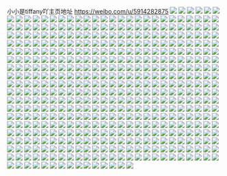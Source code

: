 小小是tiffany吖主页地址 https://weibo.com/u/5914282875 
![](https://wx4.sinaimg.cn/mw2000/006sfJ9hly1h87hr9ogi3j30u01sx42c.jpg) 
![](https://wx4.sinaimg.cn/mw2000/006sfJ9hly1h87hrabox4j31400u0jx0.jpg) 
![](https://wx4.sinaimg.cn/mw2000/006sfJ9hly1h86fy822k7j30u0140q9a.jpg) 
![](https://wx4.sinaimg.cn/mw2000/006sfJ9hly1h86fy7p6zoj30u0140jxg.jpg) 
![](https://wx4.sinaimg.cn/mw2000/006sfJ9hly1h84vaqsg9wj30u01sxjyu.jpg) 
![](https://wx4.sinaimg.cn/mw2000/006sfJ9hly1h84k8h3r7jj30u014e7fc.jpg) 
![](https://wx4.sinaimg.cn/mw2000/006sfJ9hly1h84k8fcclbj30u0140jzb.jpg) 
![](https://wx4.sinaimg.cn/mw2000/006sfJ9hly1h84k8e4mhvj30u014e47d.jpg) 
![](https://wx4.sinaimg.cn/mw2000/006sfJ9hly1h84kkipxp8j30u014edlt.jpg) 
![](https://wx4.sinaimg.cn/mw2000/006sfJ9hly1h84kx1thf4j30u0140k0b.jpg) 
![](https://wx4.sinaimg.cn/mw2000/006sfJ9hly1h84kicclkyj30u014jdnj.jpg) 
![](https://wx4.sinaimg.cn/mw2000/006sfJ9hly1h83jwtk1wsj30u0140ahe.jpg) 
![](https://wx4.sinaimg.cn/mw2000/006sfJ9hly1h81h7vytcxj30u01407d9.jpg) 
![](https://wx4.sinaimg.cn/mw2000/006sfJ9hly1h81h7vjr5nj30u014048o.jpg) 
![](https://wx4.sinaimg.cn/mw2000/006sfJ9hly1h81h7wud69j30u012tn5v.jpg) 
![](https://wx4.sinaimg.cn/mw2000/006sfJ9hly1h81h7wgj0kj30u014etgh.jpg) 
![](https://wx4.sinaimg.cn/mw2000/006sfJ9hly1h81h7yno8cj30u0140aji.jpg) 
![](https://wx4.sinaimg.cn/mw2000/006sfJ9hly1h81h7xomdsj30u014012b.jpg) 
![](https://wx4.sinaimg.cn/mw2000/006sfJ9hly1h7xmpiape1j30u01400z6.jpg) 
![](https://wx4.sinaimg.cn/mw2000/006sfJ9hly1h7xmpit221j30u01407a6.jpg) 
![](https://wx4.sinaimg.cn/mw2000/006sfJ9hly1h7xmpl80loj30u0140grz.jpg) 
![](https://wx4.sinaimg.cn/mw2000/006sfJ9hly1h7tmd60igij30u01nz0v1.jpg) 
![](https://wx4.sinaimg.cn/mw2000/006sfJ9hly1h7tmdbvav0j30u01pw41x.jpg) 
![](https://wx4.sinaimg.cn/mw2000/006sfJ9hly1h7tmdcl80dj30u01oh42n.jpg) 
![](https://wx4.sinaimg.cn/mw2000/006sfJ9hly1h7tmwakm0ej30u01rwq7s.jpg) 
![](https://wx4.sinaimg.cn/mw2000/006sfJ9hly1h7tmqf5eyxj30zo0m4abp.jpg) 
![](https://wx4.sinaimg.cn/mw2000/006sfJ9hly1h7tmqfz005j30zo0t8403.jpg) 
![](https://wx4.sinaimg.cn/mw2000/006sfJ9hly1h7tmqgknl2j30zo0hy3zc.jpg) 
![](https://wx4.sinaimg.cn/mw2000/006sfJ9hly1h7tmqjzyhqj30zo0jm3ze.jpg) 
![](https://wx4.sinaimg.cn/mw2000/006sfJ9hly1h7tmqksi1gj30zo06yaah.jpg) 
![](https://wx4.sinaimg.cn/mw2000/006sfJ9hly1h7tmqdh8nkj30zo0b0aaw.jpg) 
![](https://wx4.sinaimg.cn/mw2000/006sfJ9hly1h7tmqlakgxj30zo0f7jsj.jpg) 
![](https://wx4.sinaimg.cn/mw2000/006sfJ9hly1h7tmqlll5pj30zo09mq3k.jpg) 
![](https://wx4.sinaimg.cn/mw2000/006sfJ9hly1h7ryiaszjqj30u01nf101.jpg) 
![](https://wx4.sinaimg.cn/mw2000/006sfJ9hly1h7swyfcjycj30u0140dl1.jpg) 
![](https://wx4.sinaimg.cn/mw2000/006sfJ9hly1h7rym0eku8j31400u0dlk.jpg) 
![](https://wx4.sinaimg.cn/mw2000/006sfJ9hly1h7ryihh8oqj30u0140192.jpg) 
![](https://wx4.sinaimg.cn/mw2000/006sfJ9hly1h7ryic6s7hj31400u0tfs.jpg) 
![](https://wx4.sinaimg.cn/mw2000/006sfJ9hly1h7ryi9ybwgj30u01407cc.jpg) 
![](https://wx4.sinaimg.cn/mw2000/006sfJ9hly1h7sxcs61u2j30u014agso.jpg) 
![](https://wx4.sinaimg.cn/mw2000/006sfJ9hly1h7swyfuhz3j30u0140tfd.jpg) 
![](https://wx4.sinaimg.cn/mw2000/006sfJ9hly1h7qw8zrzrhj30u01ixgro.jpg) 
![](https://wx4.sinaimg.cn/mw2000/006sfJ9hly1h7qw8z70gkj30u01sxgrg.jpg) 
![](https://wx4.sinaimg.cn/mw2000/006sfJ9hly1h7qwa9rc43j30u01gcwj3.jpg) 
![](https://wx4.sinaimg.cn/mw2000/006sfJ9hly1h7qwjwwo2pj30x60u0771.jpg) 
![](https://wx4.sinaimg.cn/mw2000/006sfJ9hly1h7q5ncsis5j30u0140q97.jpg) 
![](https://wx4.sinaimg.cn/mw2000/006sfJ9hly1h7q5nd8gctj30u01sw7a8.jpg) 
![](https://wx4.sinaimg.cn/mw2000/006sfJ9hly1h7q62cmj08j30tz1f3gpg.jpg) 
![](https://wx4.sinaimg.cn/mw2000/006sfJ9hly1h7q673itf4j30sf0rb0vh.jpg) 
![](https://wx4.sinaimg.cn/mw2000/006sfJ9hly1h7qkeivd03j30u01sw0xy.jpg) 
![](https://wx4.sinaimg.cn/mw2000/006sfJ9hly1h7qkp2hd5yj31400u042n.jpg) 
![](https://wx4.sinaimg.cn/mw2000/006sfJ9hly1h7oug7ui0uj30u012o107.jpg) 
![](https://wx4.sinaimg.cn/mw2000/006sfJ9hly1h7oug5jnqsj30u0140dtw.jpg) 
![](https://wx4.sinaimg.cn/mw2000/006sfJ9hly1h7oug0ikoaj30u0140n7z.jpg) 
![](https://wx4.sinaimg.cn/mw2000/006sfJ9hly1h7oug76twmj30u0140gwq.jpg) 
![](https://wx4.sinaimg.cn/mw2000/006sfJ9hly1h7oug3eou0j30u01hcdux.jpg) 
![](https://wx4.sinaimg.cn/mw2000/006sfJ9hly1h7ouh2iog1j31400u048j.jpg) 
![](https://wx4.sinaimg.cn/mw2000/006sfJ9hly1h7oug1bhrkj30u015rgru.jpg) 
![](https://wx4.sinaimg.cn/mw2000/006sfJ9hly1h7oug8oqanj30u01ejdt1.jpg) 
![](https://wx4.sinaimg.cn/mw2000/006sfJ9hly1h7ouko83b4j30u0140th0.jpg) 
![](https://wx4.sinaimg.cn/mw2000/006sfJ9hly1h7nojso4x9j30u01907cd.jpg) 
![](https://wx4.sinaimg.cn/mw2000/006sfJ9hly1h7o5opfyb7j30u01907bq.jpg) 
![](https://wx4.sinaimg.cn/mw2000/006sfJ9hly1h7nojtm6akj30u0190wm4.jpg) 
![](https://wx4.sinaimg.cn/mw2000/006sfJ9hly1h7mso9v8ewj30u01swgq9.jpg) 
![](https://wx4.sinaimg.cn/mw2000/006sfJ9hly1h7n658t03hj30u0190tei.jpg) 
![](https://wx4.sinaimg.cn/mw2000/006sfJ9hly1h7n65yighkj30u0190gs5.jpg) 
![](https://wx4.sinaimg.cn/mw2000/006sfJ9hly1h7mjys63mxj30u0190dk3.jpg) 
![](https://wx4.sinaimg.cn/mw2000/006sfJ9hly1h7mk9dfmvzj30u0190450.jpg) 
![](https://wx4.sinaimg.cn/mw2000/006sfJ9hly1h7mk9d29nbj30u0190dkn.jpg) 
![](https://wx4.sinaimg.cn/mw2000/006sfJ9hly1h7mjwckvdqj30u0190dnp.jpg) 
![](https://wx4.sinaimg.cn/mw2000/006sfJ9hly1h7k9csemzij30u0190dnp.jpg) 
![](https://wx4.sinaimg.cn/mw2000/006sfJ9hly1h7k6fm2v7bj30px1m70wh.jpg) 
![](https://wx4.sinaimg.cn/mw2000/006sfJ9hly1h7k6gi4ndzj30tu13u125.jpg) 
![](https://wx4.sinaimg.cn/mw2000/006sfJ9hly1h7gxe8tydqj30u014iajl.jpg) 
![](https://wx4.sinaimg.cn/mw2000/006sfJ9hly1h7gxe8m5izj30u011x456.jpg) 
![](https://wx4.sinaimg.cn/mw2000/006sfJ9hly1h7gxe91jxpj31400u0ahe.jpg) 
![](https://wx4.sinaimg.cn/mw2000/006sfJ9hly1h7c6fcotjkj30u014l12l.jpg) 
![](https://wx4.sinaimg.cn/mw2000/006sfJ9hly1h7c6fdj1f2j30u014bagd.jpg) 
![](https://wx4.sinaimg.cn/mw2000/006sfJ9hly1h7c6fc69dhj30u01407gl.jpg) 
![](https://wx4.sinaimg.cn/mw2000/006sfJ9hly1h7c6fbh479j30u013zk5n.jpg) 
![](https://wx4.sinaimg.cn/mw2000/006sfJ9hly1h7c6fdz8gxj30u01symzg.jpg) 
![](https://wx4.sinaimg.cn/mw2000/006sfJ9hly1h7b0zzrjq3j30u01ab46d.jpg) 
![](https://wx4.sinaimg.cn/mw2000/006sfJ9hly1h7b28pgcowj30u0140gr9.jpg) 
![](https://wx4.sinaimg.cn/mw2000/006sfJ9hly1h7b0zzyyobj30u0140gpe.jpg) 
![](https://wx4.sinaimg.cn/mw2000/006sfJ9hly1h7b0zzbfiaj30u014046g.jpg) 
![](https://wx4.sinaimg.cn/mw2000/006sfJ9hly1h7b29iny77j30u0140n41.jpg) 
![](https://wx4.sinaimg.cn/mw2000/006sfJ9hly1h7b2a1ez8jj31hc0u0k1i.jpg) 
![](https://wx4.sinaimg.cn/mw2000/006sfJ9hly1h779moilfhj30u0140gos.jpg) 
![](https://wx4.sinaimg.cn/mw2000/006sfJ9hly1h779n60573j30u010ltbs.jpg) 
![](https://wx4.sinaimg.cn/mw2000/006sfJ9hly1h779q94b8oj30u00u0wk0.jpg) 
![](https://wx4.sinaimg.cn/mw2000/006sfJ9hly1h7648prshjj30u0140q92.jpg) 
![](https://wx4.sinaimg.cn/mw2000/006sfJ9hly1h763uz15qvj30u0140tcr.jpg) 
![](https://wx4.sinaimg.cn/mw2000/006sfJ9hly1h763uyq629j30u0140ju9.jpg) 
![](https://wx4.sinaimg.cn/mw2000/006sfJ9hly1h72n81ooutj30u01sx0yq.jpg) 
![](https://wx4.sinaimg.cn/mw2000/006sfJ9hly1h72n7zmi3rj30u01syafg.jpg) 
![](https://wx4.sinaimg.cn/mw2000/006sfJ9hly1h72n7zyuvoj30u01hcgux.jpg) 
![](https://wx4.sinaimg.cn/mw2000/006sfJ9hly1h6vpcgrmj0j30u0140diu.jpg) 
![](https://wx4.sinaimg.cn/mw2000/006sfJ9hly1h6se18kpr0j30u00u0q74.jpg) 
![](https://wx4.sinaimg.cn/mw2000/006sfJ9hly1h6se4jsqibj30u0140ajj.jpg) 
![](https://wx4.sinaimg.cn/mw2000/006sfJ9hly1h6se7zgo6bj30u0140akt.jpg) 
![](https://wx4.sinaimg.cn/mw2000/006sfJ9hly1h6p0cn8vg4j30u01400zw.jpg) 
![](https://wx4.sinaimg.cn/mw2000/006sfJ9hly1h6p0cmltblj30u0140jzu.jpg) 
![](https://wx4.sinaimg.cn/mw2000/006sfJ9hly1h6oved4spfj31400u00z8.jpg) 
![](https://wx4.sinaimg.cn/mw2000/006sfJ9hly1h6ovecoaatj30u01d5n24.jpg) 
![](https://wx4.sinaimg.cn/mw2000/006sfJ9hly1h6ovf4c5lwj30u01swwhf.jpg) 
![](https://wx4.sinaimg.cn/mw2000/006sfJ9hly1h6nrluxtp8j30u0130439.jpg) 
![](https://wx4.sinaimg.cn/mw2000/006sfJ9hly1h6nrltyvcmj30u014044n.jpg) 
![](https://wx4.sinaimg.cn/mw2000/006sfJ9hly1h6nrmp6tb7j30u0140zm9.jpg) 
![](https://wx4.sinaimg.cn/mw2000/006sfJ9hly1h6nrlupac5j30u015rq85.jpg) 
![](https://wx4.sinaimg.cn/mw2000/006sfJ9hly1h6nrlugy52j30u0140tej.jpg) 
![](https://wx4.sinaimg.cn/mw2000/006sfJ9hly1h6mlqvl6qij30u01hcjud.jpg) 
![](https://wx4.sinaimg.cn/mw2000/006sfJ9hly1h6mlqw1khsj30u01swdhl.jpg) 
![](https://wx4.sinaimg.cn/mw2000/006sfJ9hly1h6mlqvv3u2j30u01swwgv.jpg) 
![](https://wx4.sinaimg.cn/mw2000/006sfJ9hly1h6mlqwbmx0j30u01p4dhl.jpg) 
![](https://wx4.sinaimg.cn/mw2000/006sfJ9hly1h6lhz4sg3gj30u01swgpi.jpg) 
![](https://wx4.sinaimg.cn/mw2000/006sfJ9hly1h6li0ax3g0j30u01swtdj.jpg) 
![](https://wx4.sinaimg.cn/mw2000/006sfJ9hly1h6i2hmkuxpj30u0140777.jpg) 
![](https://wx4.sinaimg.cn/mw2000/006sfJ9hly1h6i2hnjm31j30u00u00vc.jpg) 
![](https://wx4.sinaimg.cn/mw2000/006sfJ9hly1h6i2hlrml1j30u014012i.jpg) 
![](https://wx4.sinaimg.cn/mw2000/006sfJ9hgy1h6gmda6ospj30u013m42q.jpg) 
![](https://wx4.sinaimg.cn/mw2000/006sfJ9hgy1h6gmd99pymj30u01400ya.jpg) 
![](https://wx4.sinaimg.cn/mw2000/006sfJ9hgy1h6gmdb5m18j30u0140dmj.jpg) 
![](https://wx4.sinaimg.cn/mw2000/006sfJ9hgy1h6gmdc3hllj30u0140afp.jpg) 
![](https://wx4.sinaimg.cn/mw2000/006sfJ9hgy1h6gmdd1ttzj30u0140ten.jpg) 
![](https://wx4.sinaimg.cn/mw2000/006sfJ9hgy1h6gmddv2hjj30u0140dlj.jpg) 
![](https://wx4.sinaimg.cn/mw2000/006sfJ9hly1h6ewas0lhij30u013bq5y.jpg) 
![](https://wx4.sinaimg.cn/mw2000/006sfJ9hly1h6dnnyp2inj30u01swgt0.jpg) 
![](https://wx4.sinaimg.cn/mw2000/006sfJ9hly1h66n5zwleuj30u01swafu.jpg) 
![](https://wx4.sinaimg.cn/mw2000/006sfJ9hly1h64i1itdc9j30u0140q6h.jpg) 
![](https://wx4.sinaimg.cn/mw2000/006sfJ9hly1h64i1j3fcwj30u0140wku.jpg) 
![](https://wx4.sinaimg.cn/mw2000/006sfJ9hly1h64i6hckp2j30pq0q9t9o.jpg) 
![](https://wx4.sinaimg.cn/mw2000/006sfJ9hly1h5zvbcffpvj30u0140jvm.jpg) 
![](https://wx4.sinaimg.cn/mw2000/006sfJ9hly1h5zvbcn9edj30u00vw79z.jpg) 
![](https://wx4.sinaimg.cn/mw2000/006sfJ9hly1h5zvbcwqn5j30uk0u0gvc.jpg) 
![](https://wx4.sinaimg.cn/mw2000/006sfJ9hly1h5zvbd8r4zj30u00u0n39.jpg) 
![](https://wx4.sinaimg.cn/mw2000/006sfJ9hly1h5zvbc5ykpj30u00vrgpm.jpg) 
![](https://wx4.sinaimg.cn/mw2000/006sfJ9hly1h5zvkke8d0j30u00u0aki.jpg) 
![](https://wx4.sinaimg.cn/mw2000/006sfJ9hly1h5zvklc3l1j30u0140k2x.jpg) 
![](https://wx4.sinaimg.cn/mw2000/006sfJ9hly1h5zvkllud8j30u00u0jz2.jpg) 
![](https://wx4.sinaimg.cn/mw2000/006sfJ9hly1h5zvklwidcj30rs50dwms.jpg) 
![](https://wx4.sinaimg.cn/mw2000/006sfJ9hly1h5z9m8rs21j30u0140myq.jpg) 
![](https://wx4.sinaimg.cn/mw2000/006sfJ9hly1h5z9m7whloj30u0140n4e.jpg) 
![](https://wx4.sinaimg.cn/mw2000/006sfJ9hly1h5z9m8kwfrj30u014cjxd.jpg) 
![](https://wx4.sinaimg.cn/mw2000/006sfJ9hly1h5z9m86ax3j30u01r5nfd.jpg) 
![](https://wx4.sinaimg.cn/mw2000/006sfJ9hly1h5z9m9apc0j30u0140myq.jpg) 
![](https://wx4.sinaimg.cn/mw2000/006sfJ9hly1h5z9m91z0dj30u0140agq.jpg) 
![](https://wx4.sinaimg.cn/mw2000/006sfJ9hly1h5z9m9s82gj31400u07e0.jpg) 
![](https://wx4.sinaimg.cn/mw2000/006sfJ9hly1h5z9m7mhaqj30u00zbqdv.jpg) 
![](https://wx4.sinaimg.cn/mw2000/006sfJ9hly1h5z9z2gqk0j30u01sxk1p.jpg) 
![](https://wx4.sinaimg.cn/mw2000/006sfJ9hly1h5wyjnhxhsj30u00u00vq.jpg) 
![](https://wx4.sinaimg.cn/mw2000/006sfJ9hly1h5wyjmuutpj30u01sygqh.jpg) 
![](https://wx4.sinaimg.cn/mw2000/006sfJ9hly1h5wyk45d9mj30u00x70vo.jpg) 
![](https://wx4.sinaimg.cn/mw2000/006sfJ9hly1h5uzq4u9gmj30u0140793.jpg) 
![](https://wx4.sinaimg.cn/mw2000/006sfJ9hly1h5ze00fruej30u0144goo.jpg) 
![](https://wx4.sinaimg.cn/mw2000/006sfJ9hly1h5uzq52gwvj30u0140n22.jpg) 
![](https://wx4.sinaimg.cn/mw2000/006sfJ9hly1h5uzq4apuwj30u010qwip.jpg) 
![](https://wx4.sinaimg.cn/mw2000/006sfJ9hly1h5uzr3oymlj30u00u2dki.jpg) 
![](https://wx4.sinaimg.cn/mw2000/006sfJ9hly1h5uzqi878rj30u0140gvn.jpg) 
![](https://wx4.sinaimg.cn/mw2000/006sfJ9hly1h5uzuvxz6pj30u01sxdkf.jpg) 
![](https://wx4.sinaimg.cn/mw2000/006sfJ9hly1h5ugps4ff5j30uq0tzwgt.jpg) 
![](https://wx4.sinaimg.cn/mw2000/006sfJ9hly1h5ugprw7qzj30t61r343m.jpg) 
![](https://wx4.sinaimg.cn/mw2000/006sfJ9hly1h5ugpsb4isj30tz1sx43a.jpg) 
![](https://wx4.sinaimg.cn/mw2000/006sfJ9hly1h5qaisu5amj30u01400xx.jpg) 
![](https://wx4.sinaimg.cn/mw2000/006sfJ9hly1h5qaiutupuj30u012bmz5.jpg) 
![](https://wx4.sinaimg.cn/mw2000/006sfJ9hly1h5qaiukmo9j30u014ddji.jpg) 
![](https://wx4.sinaimg.cn/mw2000/006sfJ9hly1h5qait51gqj30u0140q76.jpg) 
![](https://wx4.sinaimg.cn/mw2000/006sfJ9hly1h5qaiv23byj30u013oafy.jpg) 
![](https://wx4.sinaimg.cn/mw2000/006sfJ9hly1h5qg1ggbsuj30u0140agv.jpg) 
![](https://wx4.sinaimg.cn/mw2000/006sfJ9hly1h5km9y0r9fj30qm1midjg.jpg) 
![](https://wx4.sinaimg.cn/mw2000/006sfJ9hly1h5kkma3nb6j30u0140wmq.jpg) 
![](https://wx4.sinaimg.cn/mw2000/006sfJ9hly1h5kkmarhz2j30u0140100.jpg) 
![](https://wx4.sinaimg.cn/mw2000/006sfJ9hly1h5kkmbg657j30u0140wkk.jpg) 
![](https://wx4.sinaimg.cn/mw2000/006sfJ9hly1h5iqq5r1j6j30u01pyn1y.jpg) 
![](https://wx4.sinaimg.cn/mw2000/006sfJ9hly1h5iqq6kf4ij30q21lg780.jpg) 
![](https://wx4.sinaimg.cn/mw2000/006sfJ9hly1h5iqr5s6vej30u01r7ahm.jpg) 
![](https://wx4.sinaimg.cn/mw2000/006sfJ9hly1h5h0qvwjq1j30u0140adj.jpg) 
![](https://wx4.sinaimg.cn/mw2000/006sfJ9hly1h5h0qvnne4j30u0140n0r.jpg) 
![](https://wx4.sinaimg.cn/mw2000/006sfJ9hly1h5fpils1yhj30u01400zb.jpg) 
![](https://wx4.sinaimg.cn/mw2000/006sfJ9hly1h5fpin40a2j30u00u0dl2.jpg) 
![](https://wx4.sinaimg.cn/mw2000/006sfJ9hly1h5fpima1raj30u0140qc3.jpg) 
![](https://wx4.sinaimg.cn/mw2000/006sfJ9hly1h5fpimqalgj30u0140wng.jpg) 
![](https://wx4.sinaimg.cn/mw2000/006sfJ9hly1h5fpinicvbj30u0140104.jpg) 
![](https://wx4.sinaimg.cn/mw2000/006sfJ9hly1h5fpintirpj30u0140teg.jpg) 
![](https://wx4.sinaimg.cn/mw2000/006sfJ9hly1h5dkn0ydtnj31bk0zoh1s.jpg) 
![](https://wx4.sinaimg.cn/mw2000/006sfJ9hly1h5a1hggsmbj30u015kwmi.jpg) 
![](https://wx4.sinaimg.cn/mw2000/006sfJ9hly1h59k8gy1ojj30u01sxgw2.jpg) 
![](https://wx4.sinaimg.cn/mw2000/006sfJ9hly1h59k96b6pnj30u01sxn7j.jpg) 
![](https://wx4.sinaimg.cn/mw2000/006sfJ9hly1h59k979yfwj30xi0u0tf9.jpg) 
![](https://wx4.sinaimg.cn/mw2000/006sfJ9hly1h59kamy2a8j30u0153jwr.jpg) 
![](https://wx4.sinaimg.cn/mw2000/006sfJ9hly1h59k97muo3j30u0140n2y.jpg) 
![](https://wx4.sinaimg.cn/mw2000/006sfJ9hly1h57wgsx8m2j30pz1p3jv6.jpg) 
![](https://wx4.sinaimg.cn/mw2000/006sfJ9hly1h57wgsnj77j30to0e7wgh.jpg) 
![](https://wx4.sinaimg.cn/mw2000/006sfJ9hly1h577nltmijj30u012otfc.jpg) 
![](https://wx4.sinaimg.cn/mw2000/006sfJ9hly1h577nqmkfzj30u014eq7a.jpg) 
![](https://wx4.sinaimg.cn/mw2000/006sfJ9hly1h577nnn4izj30u0140jx4.jpg) 
![](https://wx4.sinaimg.cn/mw2000/006sfJ9hly1h577nmg3ucj30u0140wju.jpg) 
![](https://wx4.sinaimg.cn/mw2000/006sfJ9hly1h577np1linj30u0140grn.jpg) 
![](https://wx4.sinaimg.cn/mw2000/006sfJ9hly1h577npxecxj30u0140jws.jpg) 
![](https://wx4.sinaimg.cn/mw2000/006sfJ9hly1h532p22e6cj30u014p48n.jpg) 
![](https://wx4.sinaimg.cn/mw2000/006sfJ9hly1h532p2r63cj30u014k43l.jpg) 
![](https://wx4.sinaimg.cn/mw2000/006sfJ9hly1h532p2asdcj30u0140ten.jpg) 
![](https://wx4.sinaimg.cn/mw2000/006sfJ9hly1h532p3dxfcj30u0149gs3.jpg) 
![](https://wx4.sinaimg.cn/mw2000/006sfJ9hly1h532p2h5atj30u014ojwd.jpg) 
![](https://wx4.sinaimg.cn/mw2000/006sfJ9hly1h532p2zjccj30u014k7ah.jpg) 
![](https://wx4.sinaimg.cn/mw2000/006sfJ9hly1h51dk6bjj5j30u01407cv.jpg) 
![](https://wx4.sinaimg.cn/mw2000/006sfJ9hly1h51dk7ewk1j30u0140wky.jpg) 
![](https://wx4.sinaimg.cn/mw2000/006sfJ9hly1h51dk4kx9aj30u014011k.jpg) 
![](https://wx4.sinaimg.cn/mw2000/006sfJ9hly1h51dk2mpfsj30u014011a.jpg) 
![](https://wx4.sinaimg.cn/mw2000/006sfJ9hly1h51dk9lfdrj30u0140qbi.jpg) 
![](https://wx4.sinaimg.cn/mw2000/006sfJ9hgy1h4zk0lbcprj30u0140aga.jpg) 
![](https://wx4.sinaimg.cn/mw2000/006sfJ9hgy1h4zk0k3wrdj30u01467aa.jpg) 
![](https://wx4.sinaimg.cn/mw2000/006sfJ9hgy1h4zk0j901bj30u014079k.jpg) 
![](https://wx4.sinaimg.cn/mw2000/006sfJ9hgy1h4zk0kq9lwj30u014iafv.jpg) 
![](https://wx4.sinaimg.cn/mw2000/006sfJ9hgy1h4xbfxxbqvj30u01407gt.jpg) 
![](https://wx4.sinaimg.cn/mw2000/006sfJ9hgy1h4xbg30l0tj30u0140qb2.jpg) 
![](https://wx4.sinaimg.cn/mw2000/006sfJ9hgy1h4xbfzlaq2j30u0140duj.jpg) 
![](https://wx4.sinaimg.cn/mw2000/006sfJ9hgy1h4xbg1pl09j30u0140wqv.jpg) 
![](https://wx4.sinaimg.cn/mw2000/006sfJ9hgy1h4xbg42912j30u0140n2o.jpg) 
![](https://wx4.sinaimg.cn/mw2000/006sfJ9hgy1h4xbfw3h2dj30u0140n91.jpg) 
![](https://wx4.sinaimg.cn/mw2000/006sfJ9hgy1h4v5d63d5uj30u0140tic.jpg) 
![](https://wx4.sinaimg.cn/mw2000/006sfJ9hgy1h4v5d52o1rj30u01407cl.jpg) 
![](https://wx4.sinaimg.cn/mw2000/006sfJ9hgy1h4v5d0tdg9j30u0140n4i.jpg) 
![](https://wx4.sinaimg.cn/mw2000/006sfJ9hgy1h4v5d3999nj30u01400y4.jpg) 
![](https://wx4.sinaimg.cn/mw2000/006sfJ9hgy1h4v5d46gfhj30u0140dkk.jpg) 
![](https://wx4.sinaimg.cn/mw2000/006sfJ9hly1h4trjibuqnj30u0140112.jpg) 
![](https://wx4.sinaimg.cn/mw2000/006sfJ9hly1h4tri3ryr3j30u014aq9x.jpg) 
![](https://wx4.sinaimg.cn/mw2000/006sfJ9hly1h4trqi5iocj30u0140gt2.jpg) 
![](https://wx4.sinaimg.cn/mw2000/006sfJ9hly1h4s4g0exfhj30u014044k.jpg) 
![](https://wx4.sinaimg.cn/mw2000/006sfJ9hly1h4s4fw7vl6j30u014itg1.jpg) 
![](https://wx4.sinaimg.cn/mw2000/006sfJ9hly1h4s4fy8g8kj30u0140ahf.jpg) 
![](https://wx4.sinaimg.cn/mw2000/006sfJ9hly1h4s4fst6qgj30u014an4l.jpg) 
![](https://wx4.sinaimg.cn/mw2000/006sfJ9hly1h4s4g1ecl4j30u00u0gtb.jpg) 
![](https://wx4.sinaimg.cn/mw2000/006sfJ9hly1h4s4fzq51lj30u014edqp.jpg) 
![](https://wx4.sinaimg.cn/mw2000/006sfJ9hly1h4pkuj6f7xj30u0140jxt.jpg) 
![](https://wx4.sinaimg.cn/mw2000/006sfJ9hly1h4pkujj02oj30u00u0n49.jpg) 
![](https://wx4.sinaimg.cn/mw2000/006sfJ9hly1h4nimmxqmrj30u0140tez.jpg) 
![](https://wx4.sinaimg.cn/mw2000/006sfJ9hly1h4nimmb17aj30u0140qac.jpg) 
![](https://wx4.sinaimg.cn/mw2000/006sfJ9hly1h4nimnjeiaj30u0140tdz.jpg) 
![](https://wx4.sinaimg.cn/mw2000/006sfJ9hly1h4nimob4kpj30u014btgz.jpg) 
![](https://wx4.sinaimg.cn/mw2000/006sfJ9hly1h4nimpxxjfj30u00u0wm5.jpg) 
![](https://wx4.sinaimg.cn/mw2000/006sfJ9hly1h4nimpdw8oj30u0140qc5.jpg) 
![](https://wx4.sinaimg.cn/mw2000/006sfJ9hly1h4jhih0ubwj30u014jdo9.jpg) 
![](https://wx4.sinaimg.cn/mw2000/006sfJ9hly1h4jhilosvxj30u0140qaz.jpg) 
![](https://wx4.sinaimg.cn/mw2000/006sfJ9hly1h4jhihfxhvj30u014hn58.jpg) 
![](https://wx4.sinaimg.cn/mw2000/006sfJ9hly1h4jhikhrjaj30u013pgvb.jpg) 
![](https://wx4.sinaimg.cn/mw2000/006sfJ9hly1h4jhil3bvtj30u014btgz.jpg) 
![](https://wx4.sinaimg.cn/mw2000/006sfJ9hly1h4jhiicah0j30u013lqdk.jpg) 
![](https://wx4.sinaimg.cn/mw2000/006sfJ9hly1h4jhiggwc7j30u0140q7w.jpg) 
![](https://wx4.sinaimg.cn/mw2000/006sfJ9hly1h4jhk5xw04j30u0140jyx.jpg) 
![](https://wx4.sinaimg.cn/mw2000/006sfJ9hly1h4hgrfarlmj30u01400zh.jpg) 
![](https://wx4.sinaimg.cn/mw2000/006sfJ9hly1h4hgrfpm6kj30u0140wkd.jpg) 
![](https://wx4.sinaimg.cn/mw2000/006sfJ9hly1h4hgrgd2zxj30u015m7d3.jpg) 
![](https://wx4.sinaimg.cn/mw2000/006sfJ9hly1h4hgrg0bfqj30u0140dl3.jpg) 
![](https://wx4.sinaimg.cn/mw2000/006sfJ9hly1h4hguxsd89j30u0140q88.jpg) 
![](https://wx4.sinaimg.cn/mw2000/006sfJ9hly1h4hgrhfqkbj30u014ktgs.jpg) 
![](https://wx4.sinaimg.cn/mw2000/006sfJ9hly1h4hgrhs7wxj30u014utfd.jpg) 
![](https://wx4.sinaimg.cn/mw2000/006sfJ9hly1h4etefvnuhj30u0140wiy.jpg) 
![](https://wx4.sinaimg.cn/mw2000/006sfJ9hly1h4etegjfb7j30u0140dkz.jpg) 
![](https://wx4.sinaimg.cn/mw2000/006sfJ9hly1h4eteg766tj30u0140n1t.jpg) 
![](https://wx4.sinaimg.cn/mw2000/006sfJ9hly1h4eteer95nj30u30u0jut.jpg) 
![](https://wx4.sinaimg.cn/mw2000/006sfJ9hly1h4etef0qwoj30u013p799.jpg) 
![](https://wx4.sinaimg.cn/mw2000/006sfJ9hly1h4etef9qh3j30u01000wb.jpg) 
![](https://wx4.sinaimg.cn/mw2000/006sfJ9hly1h4drtn42t5j30u0140gus.jpg) 
![](https://wx4.sinaimg.cn/mw2000/006sfJ9hly1h4drtm9i2rj30u60u0jvv.jpg) 
![](https://wx4.sinaimg.cn/mw2000/006sfJ9hly1h4drtnhzsgj30u0140guh.jpg) 
![](https://wx4.sinaimg.cn/mw2000/006sfJ9hly1h4drtmtri4j30u0140thz.jpg) 
![](https://wx4.sinaimg.cn/mw2000/006sfJ9hly1h4drtmic4pj30u011kte8.jpg) 
![](https://wx4.sinaimg.cn/mw2000/006sfJ9hly1h4drtlww36j30u0140gtj.jpg) 
![](https://wx4.sinaimg.cn/mw2000/006sfJ9hly1h4bdsyf9ctj30u0140gub.jpg) 
![](https://wx4.sinaimg.cn/mw2000/006sfJ9hly1h4bdsyxpi6j30u0140n7n.jpg) 
![](https://wx4.sinaimg.cn/mw2000/006sfJ9hly1h4bdsx3dxhj30u0140k1v.jpg) 
![](https://wx4.sinaimg.cn/mw2000/006sfJ9hly1h48xcdqv87j30u0140q8w.jpg) 
![](https://wx4.sinaimg.cn/mw2000/006sfJ9hly1h48xcfo1lsj30u013n41r.jpg) 
![](https://wx4.sinaimg.cn/mw2000/006sfJ9hly1h48xcgd55lj30u00zg44b.jpg) 
![](https://wx4.sinaimg.cn/mw2000/006sfJ9hly1h48xce82ouj30u0140dn8.jpg) 
![](https://wx4.sinaimg.cn/mw2000/006sfJ9hly1h48xchdn88j30u013r435.jpg) 
![](https://wx4.sinaimg.cn/mw2000/006sfJ9hly1h48xcgx3irj30u01407an.jpg) 
![](https://wx4.sinaimg.cn/mw2000/006sfJ9hly1h48r4ug9k9j30zo0l4n2i.jpg) 
![](https://wx4.sinaimg.cn/mw2000/006sfJ9hly1h46qww73eqj30u01sxdki.jpg) 
![](https://wx4.sinaimg.cn/mw2000/006sfJ9hly1h46qt5lsivj30mi0u0n1g.jpg) 
![](https://wx4.sinaimg.cn/mw2000/006sfJ9hly1h46qt60fffj30u0140afx.jpg) 
![](https://wx4.sinaimg.cn/mw2000/006sfJ9hly1h46quxz9u1j30u01sx790.jpg) 
![](https://wx4.sinaimg.cn/mw2000/006sfJ9hly1h46quz7so7j30u01sxdks.jpg) 
![](https://wx4.sinaimg.cn/mw2000/006sfJ9hly1h46al38b3vj31400u00zp.jpg) 
![](https://wx4.sinaimg.cn/mw2000/006sfJ9hly1h46al3pijdj30u0141jz5.jpg) 
![](https://wx4.sinaimg.cn/mw2000/006sfJ9hly1h440oh739uj30u0140aff.jpg) 
![](https://wx4.sinaimg.cn/mw2000/006sfJ9hly1h42w5kyappj30u01sx4a6.jpg) 
![](https://wx4.sinaimg.cn/mw2000/006sfJ9hly1h42w7j2kgpj30zo0hqq7g.jpg) 
![](https://wx4.sinaimg.cn/mw2000/006sfJ9hly1h41s3dfcjuj30u0140gr3.jpg) 
![](https://wx4.sinaimg.cn/mw2000/006sfJ9hly1h41s3dqhaaj30u0140tdy.jpg) 
![](https://wx4.sinaimg.cn/mw2000/006sfJ9hly1h41s3e0ki0j30u0140doh.jpg) 
![](https://wx4.sinaimg.cn/mw2000/006sfJ9hly1h41s3e8ah0j314e0u0qa4.jpg) 
![](https://wx4.sinaimg.cn/mw2000/006sfJ9hly1h41s3enwk3j30u014i7da.jpg) 
![](https://wx4.sinaimg.cn/mw2000/006sfJ9hly1h3zv30nz6ij31400u0doj.jpg) 
![](https://wx4.sinaimg.cn/mw2000/006sfJ9hly1h3ylp674nmj30u01sxdtj.jpg) 
![](https://wx4.sinaimg.cn/mw2000/006sfJ9hly1h3ylpajro3j30u01sxdq6.jpg) 
![](https://wx4.sinaimg.cn/mw2000/006sfJ9hly1h3ylpcqu3bj30u01sx45e.jpg) 
![](https://wx4.sinaimg.cn/mw2000/006sfJ9hly1h3ylpg4a4mj30u01sxapb.jpg) 
![](https://wx4.sinaimg.cn/mw2000/006sfJ9hly1h3ylqmrw85j30u01sxqck.jpg) 
![](https://wx4.sinaimg.cn/mw2000/006sfJ9hly1h3ylr7ekiuj30u01sxapu.jpg) 
![](https://wx4.sinaimg.cn/mw2000/006sfJ9hly1h3ylub0okrj30u0140grk.jpg) 
![](https://wx4.sinaimg.cn/mw2000/006sfJ9hly1h3yluaopicj30u014cgxh.jpg) 
![](https://wx4.sinaimg.cn/mw2000/006sfJ9hly1h3ylubt61tj30uk0u0gvc.jpg) 
![](https://wx4.sinaimg.cn/mw2000/006sfJ9hly1h3w9l4o2u1j30u01sx7am.jpg) 
![](https://wx4.sinaimg.cn/mw2000/006sfJ9hly1h3vacg6rapj30u0148jzu.jpg) 
![](https://wx4.sinaimg.cn/mw2000/006sfJ9hly1h50zcuyv5gj30u014bgx1.jpg) 
![](https://wx4.sinaimg.cn/mw2000/006sfJ9hly1h3unjyl9odj30u01fojvj.jpg) 
![](https://wx4.sinaimg.cn/mw2000/006sfJ9hly1h3u5hjprawj30u014cwk5.jpg) 
![](https://wx4.sinaimg.cn/mw2000/006sfJ9hly1h3u5hk1kc7j30u014w0z3.jpg) 
![](https://wx4.sinaimg.cn/mw2000/006sfJ9hly1h3sjzppe4hj31hc0u0169.jpg) 
![](https://wx4.sinaimg.cn/mw2000/006sfJ9hly1h3q4fkfyinj30u00lyjtl.jpg) 
![](https://wx4.sinaimg.cn/mw2000/006sfJ9hly1h3pish975yj30u01400zj.jpg) 
![](https://wx4.sinaimg.cn/mw2000/006sfJ9hly1h3pishk6y1j31400u07ci.jpg) 
![](https://wx4.sinaimg.cn/mw2000/006sfJ9hly1h3pisiyl5gj30u01907e8.jpg) 
![](https://wx4.sinaimg.cn/mw2000/006sfJ9hly1h3pisr7enyj30u014079y.jpg) 
![](https://wx4.sinaimg.cn/mw2000/006sfJ9hly1h50ze4cp28j30u01400zr.jpg) 
![](https://wx4.sinaimg.cn/mw2000/006sfJ9hly1h50zdm099xj30u0140aiw.jpg) 
![](https://wx4.sinaimg.cn/mw2000/006sfJ9hly1h50zdlpg8cj30u0140n5z.jpg) 
![](https://wx4.sinaimg.cn/mw2000/006sfJ9hly1h3ldplc2naj31400u0dqd.jpg) 
![](https://wx4.sinaimg.cn/mw2000/006sfJ9hly1h3ldpm1wd2j30u0140tgp.jpg) 
![](https://wx4.sinaimg.cn/mw2000/006sfJ9hly1h3ldpl1kmqj31400u0aeu.jpg) 
![](https://wx4.sinaimg.cn/mw2000/006sfJ9hly1h58zy6zzr2j30u0140104.jpg) 
![](https://wx4.sinaimg.cn/mw2000/006sfJ9hly1h3klwzycv1j30u0140tlx.jpg) 
![](https://wx4.sinaimg.cn/mw2000/006sfJ9hly1h58zy6qr1nj30u0140126.jpg) 
![](https://wx4.sinaimg.cn/mw2000/006sfJ9hly1h3kjxvcde2j30u01sx0x6.jpg) 
![](https://wx4.sinaimg.cn/mw2000/006sfJ9hly1h3jacwvm5nj30u01sxdjt.jpg) 
![](https://wx4.sinaimg.cn/mw2000/006sfJ9hly1h3jacx3whkj30u01sxafk.jpg) 
![](https://wx4.sinaimg.cn/mw2000/006sfJ9hly1h3jacxdf7qj30u01sx46p.jpg) 
![](https://wx4.sinaimg.cn/mw2000/006sfJ9hly1h3jacwjifej30u0140wig.jpg) 
![](https://wx4.sinaimg.cn/mw2000/006sfJ9hly1h3jacxnxczj30u0140795.jpg) 
![](https://wx4.sinaimg.cn/mw2000/006sfJ9hly1h3jad1spagj30u01sx783.jpg) 
![](https://wx4.sinaimg.cn/mw2000/006sfJ9hly1h3ii8obn1fj30zo0qgdh8.jpg) 
![](https://wx4.sinaimg.cn/mw2000/006sfJ9hly1h3ii8ponfej30u01sxn2c.jpg) 
![](https://wx4.sinaimg.cn/mw2000/006sfJ9hly1h3ii8qugz7j30u01sx43v.jpg) 
![](https://wx4.sinaimg.cn/mw2000/006sfJ9hly1h3iiiqaomcj30u01sxn2b.jpg) 
![](https://wx4.sinaimg.cn/mw2000/006sfJ9hly1h3ii8rwmhij30u01sxae0.jpg) 
![](https://wx4.sinaimg.cn/mw2000/006sfJ9hly1h3iiiu0ea1j30u01sxk17.jpg) 
![](https://wx4.sinaimg.cn/mw2000/006sfJ9hly1h3ia2knmgbj30u012ctee.jpg) 
![](https://wx4.sinaimg.cn/mw2000/006sfJ9hly1h3ia2w70plj30u0140gtb.jpg) 
![](https://wx4.sinaimg.cn/mw2000/006sfJ9hly1h3ia2k5i1tj30u01400zi.jpg) 
![](https://wx4.sinaimg.cn/mw2000/006sfJ9hly1h3ia2je41aj31400u044i.jpg) 
![](https://wx4.sinaimg.cn/mw2000/006sfJ9hly1h3ia2jwfouj31hd0u00xr.jpg) 
![](https://wx4.sinaimg.cn/mw2000/006sfJ9hly1h3ia2j3e2uj31400u0qax.jpg) 
![](https://wx4.sinaimg.cn/mw2000/006sfJ9hly1h3ia2ke9eoj30u0140ahg.jpg) 
![](https://wx4.sinaimg.cn/mw2000/006sfJ9hly1h3ia3qrtvoj30ndcn44qq.jpg) 
![](https://wx4.sinaimg.cn/mw2000/006sfJ9hly1h3ia5n41w6j30mi0u0788.jpg) 
![](https://wx4.sinaimg.cn/mw2000/006sfJ9hly1h3iac8q9b5j30g30gxmxz.jpg) 
![](https://wx4.sinaimg.cn/mw2000/006sfJ9hly1h3i437jtktj30zo0cp3zc.jpg) 
![](https://wx4.sinaimg.cn/mw2000/006sfJ9hly1h3gu00g83xj30zo0tzq9e.jpg) 
![](https://wx4.sinaimg.cn/mw2000/006sfJ9hly1h3gu00txfzj30u0140jy6.jpg) 
![](https://wx4.sinaimg.cn/mw2000/006sfJ9hly1h3gu01vsjbj31sx0u0tfv.jpg) 
![](https://wx4.sinaimg.cn/mw2000/006sfJ9hly1h3dysreru9j30u01swtet.jpg) 
![](https://wx4.sinaimg.cn/mw2000/006sfJ9hly1h3dysrmi03j30u01swwk6.jpg) 
![](https://wx4.sinaimg.cn/mw2000/006sfJ9hly1h3cnjwmnkwj31400u07dz.jpg) 
![](https://wx4.sinaimg.cn/mw2000/006sfJ9hly1h3cbskc3ahj30u01sw42x.jpg) 
![](https://wx4.sinaimg.cn/mw2000/006sfJ9hly1h3cbsjvla4j30u01swgq9.jpg) 
![](https://wx4.sinaimg.cn/mw2000/006sfJ9hly1h3cbskmlo9j30u01swn2r.jpg) 
![](https://wx4.sinaimg.cn/mw2000/006sfJ9hly1h3cbsktqu3j30u01swgqo.jpg) 
![](https://wx4.sinaimg.cn/mw2000/006sfJ9hly1h3cbsl2wfkj30u01swn2m.jpg) 
![](https://wx4.sinaimg.cn/mw2000/006sfJ9hly1h3cbslcapjj30u01sw78g.jpg) 
![](https://wx4.sinaimg.cn/mw2000/006sfJ9hly1h3cbslkyb6j30u01sw43s.jpg) 
![](https://wx4.sinaimg.cn/mw2000/006sfJ9hly1h3cbslupxzj30u01swtdr.jpg) 
![](https://wx4.sinaimg.cn/mw2000/006sfJ9hly1h3cbsmny8yj30u01sxn2l.jpg) 
![](https://wx4.sinaimg.cn/mw2000/006sfJ9hly1h3cbsn5uj7j30u01swgr7.jpg) 
![](https://wx4.sinaimg.cn/mw2000/006sfJ9hly1h3bm28lm9rj30u0140790.jpg) 
![](https://wx4.sinaimg.cn/mw2000/006sfJ9hly1h3bm25k6ogj30u011i45d.jpg) 
![](https://wx4.sinaimg.cn/mw2000/006sfJ9hly1h3bm2614mhj30u014gdma.jpg) 
![](https://wx4.sinaimg.cn/mw2000/006sfJ9hly1h3bm24pbxqj31400u0jvk.jpg) 
![](https://wx4.sinaimg.cn/mw2000/006sfJ9hly1h3bmnls2v0j30u0140q8x.jpg) 
![](https://wx4.sinaimg.cn/mw2000/006sfJ9hly1h3aygxtr2jj30u015idif.jpg) 
![](https://wx4.sinaimg.cn/mw2000/006sfJ9hly1h3ac9cb9raj30u011fdl0.jpg) 
![](https://wx4.sinaimg.cn/mw2000/006sfJ9hly1h3acc44vv9j30u0140n2l.jpg) 
![](https://wx4.sinaimg.cn/mw2000/006sfJ9hly1h39sqqypp1j30u0140akr.jpg) 
![](https://wx4.sinaimg.cn/mw2000/006sfJ9hly1h38z3v0zhmj31400u0drq.jpg) 
![](https://wx4.sinaimg.cn/mw2000/006sfJ9hly1h37yxmld6fj30ut0tywhi.jpg) 
![](https://wx4.sinaimg.cn/mw2000/006sfJ9hly1h36xw63uf2j30u0140q9i.jpg) 
![](https://wx4.sinaimg.cn/mw2000/006sfJ9hly1h35ks434psj31530u0tfq.jpg) 
![](https://wx4.sinaimg.cn/mw2000/006sfJ9hly1h35lo2qqlzj31520u0tee.jpg) 
![](https://wx4.sinaimg.cn/mw2000/006sfJ9hly1h34l3h4segj30u00u0wl8.jpg) 
![](https://wx4.sinaimg.cn/mw2000/006sfJ9hly1h34l3hjg1hj30u40u0wip.jpg) 
![](https://wx4.sinaimg.cn/mw2000/006sfJ9hly1h34fm6t4xhj30zo07ywew.jpg) 
![](https://wx4.sinaimg.cn/mw2000/006sfJ9hly1h34fmvm9osj30zo0acq40.jpg) 
![](https://wx4.sinaimg.cn/mw2000/006sfJ9hly1h34fm77v44j30zo08nwf0.jpg) 
![](https://wx4.sinaimg.cn/mw2000/006sfJ9hly1h34fm6m19lj30zo08wt9p.jpg) 
![](https://wx4.sinaimg.cn/mw2000/006sfJ9hly1h34fm7enp2j30zo0js40l.jpg) 
![](https://wx4.sinaimg.cn/mw2000/006sfJ9hly1h34fm7kp17j30zo07smxp.jpg) 
![](https://wx4.sinaimg.cn/mw2000/006sfJ9hly1h34fm7shutj30zo09i0tk.jpg) 
![](https://wx4.sinaimg.cn/mw2000/006sfJ9hly1h34fm7z3foj30ze0qldib.jpg) 
![](https://wx4.sinaimg.cn/mw2000/006sfJ9hly1h34fm85pedj30zo0feab7.jpg) 
![](https://wx4.sinaimg.cn/mw2000/006sfJ9hly1h33irvc87oj31400u0dli.jpg) 
![](https://wx4.sinaimg.cn/mw2000/006sfJ9hly1h33irup0iej31400u0dl1.jpg) 
![](https://wx4.sinaimg.cn/mw2000/006sfJ9hly1h33iru0n0zj31400u00y7.jpg) 
![](https://wx4.sinaimg.cn/mw2000/006sfJ9hly1h31rcwlju6j30u01sxk0i.jpg) 
![](https://wx4.sinaimg.cn/mw2000/006sfJ9hly1h31redytp8j30zk0jen06.jpg) 
![](https://wx4.sinaimg.cn/mw2000/006sfJ9hly1h312srovbyj30u0140tgr.jpg) 
![](https://wx4.sinaimg.cn/mw2000/006sfJ9hly1h2zufo09a7j30u01mb0wd.jpg) 
![](https://wx4.sinaimg.cn/mw2000/006sfJ9hly1h2zufoe3yvj30u00u4405.jpg) 
![](https://wx4.sinaimg.cn/mw2000/006sfJ9hly1h2y9d8owfdj30q21dmn4n.jpg) 
![](https://wx4.sinaimg.cn/mw2000/006sfJ9hly1h2xtkeltxaj31sx0u0nbi.jpg) 
![](https://wx4.sinaimg.cn/mw2000/006sfJ9hly1h2xtkkmdelj30u01sxjyz.jpg) 
![](https://wx4.sinaimg.cn/mw2000/006sfJ9hly1h2xtkkxo8nj30u01sxqaa.jpg) 
![](https://wx4.sinaimg.cn/mw2000/006sfJ9hly1h2xtlj223ij31sx0u0qhu.jpg) 
![](https://wx4.sinaimg.cn/mw2000/006sfJ9hly1h2xtlbmaudj31sx0u04en.jpg) 
![](https://wx4.sinaimg.cn/mw2000/006sfJ9hly1h2woqqb2u9j31900u0djp.jpg) 
![](https://wx4.sinaimg.cn/mw2000/006sfJ9hly1h2wohwur4kj30u01sxtdj.jpg) 
![](https://wx4.sinaimg.cn/mw2000/006sfJ9hly1h2woqqxe7zj30u00u0thx.jpg) 
![](https://wx4.sinaimg.cn/mw2000/006sfJ9hly1h2whxq82i3j30p51k1423.jpg) 
![](https://wx4.sinaimg.cn/mw2000/006sfJ9hly1h2vog53r7dj310z0u0k1b.jpg) 
![](https://wx4.sinaimg.cn/mw2000/006sfJ9hly1h2voxkk3q6j31400u0wm4.jpg) 
![](https://wx4.sinaimg.cn/mw2000/b10c1bc2ly1h2syxu0nx3j2086086glj.jpg) 
![](https://wx4.sinaimg.cn/mw2000/006sfJ9hly1h2u8tq3whqj30u014047w.jpg) 
![](https://wx4.sinaimg.cn/mw2000/006sfJ9hly1h2u8to1a6wj30u0144dqi.jpg) 
![](https://wx4.sinaimg.cn/mw2000/006sfJ9hly1h2t3kwt223j317e0u0n5w.jpg) 
![](https://wx4.sinaimg.cn/mw2000/006sfJ9hly1h2rcteqnnuj30u01s4djp.jpg) 
![](https://wx4.sinaimg.cn/mw2000/006sfJ9hly1h2qwr187pyj30u01sx44c.jpg) 
![](https://wx4.sinaimg.cn/mw2000/006sfJ9hly1h2qrfzslmuj30u01sw43j.jpg) 
![](https://wx4.sinaimg.cn/mw2000/006sfJ9hly1h2qrewuvrtj30u0140n11.jpg) 
![](https://wx4.sinaimg.cn/mw2000/006sfJ9hly1h2qivew7atj31400u0jz6.jpg) 
![](https://wx4.sinaimg.cn/mw2000/006sfJ9hly1h2qivfgiw7j30u00u0q50.jpg) 
![](https://wx4.sinaimg.cn/mw2000/006sfJ9hly1h2qivf7xnhj30u00vjdix.jpg) 
![](https://wx4.sinaimg.cn/mw2000/006sfJ9hly1h2qkdknc4jj31400u0tfc.jpg) 
![](https://wx4.sinaimg.cn/mw2000/006sfJ9hly1h2pitw3ttrj30u01pd42p.jpg) 
![](https://wx4.sinaimg.cn/mw2000/006sfJ9hly1h2opjpajjbj30u00u0ti3.jpg) 
![](https://wx4.sinaimg.cn/mw2000/006sfJ9hly1h2oopcje83j30u014047q.jpg) 
![](https://wx4.sinaimg.cn/mw2000/006sfJ9hly1h2oopc9qm8j31400u0gxc.jpg) 
![](https://wx4.sinaimg.cn/mw2000/006sfJ9hly1h2op0tb2qhj30u0140qcm.jpg) 
![](https://wx4.sinaimg.cn/mw2000/006sfJ9hly1h2op8bs8quj30u0140tgf.jpg) 
![](https://wx4.sinaimg.cn/mw2000/006sfJ9hly1h2op8c9vo7j30u0140gsi.jpg) 
![](https://wx4.sinaimg.cn/mw2000/006sfJ9hly1h2nwp2wid0j3074074t8t.jpg) 
![](https://wx4.sinaimg.cn/mw2000/006sfJ9hly1h2nwp7agq5j30u00xdaf2.jpg) 
![](https://wx4.sinaimg.cn/mw2000/006sfJ9hly1h2n9velwrjj30tt0bedgk.jpg) 
![](https://wx4.sinaimg.cn/mw2000/006sfJ9hly1h2n1b45l5rj30u809bjrm.jpg) 
![](https://wx4.sinaimg.cn/mw2000/006sfJ9hly1h2n1b3y4cjj30ui050glq.jpg) 
![](https://wx4.sinaimg.cn/mw2000/006sfJ9hly1h2n1bqeaqyj30vc05ngll.jpg) 
![](https://wx4.sinaimg.cn/mw2000/006sfJ9hly1h2mw3gz1qaj30u0140al3.jpg) 
![](https://wx4.sinaimg.cn/mw2000/006sfJ9hly1h2mw3gbirij30u0140n8k.jpg) 
![](https://wx4.sinaimg.cn/mw2000/006sfJ9hly1h2mw3hqmxqj31co0u0qcf.jpg) 
![](https://wx4.sinaimg.cn/mw2000/006sfJ9hly1h2mw3iov68j30u0140dl4.jpg) 
![](https://wx4.sinaimg.cn/mw2000/006sfJ9hly1h2mw4ho81nj30qo0sywgg.jpg) 
![](https://wx4.sinaimg.cn/mw2000/006sfJ9hly1h2m17uq81fj30pk1mrdmw.jpg) 
![](https://wx4.sinaimg.cn/mw2000/006sfJ9hly1h2m17udujhj30ow1lo0z9.jpg) 
![](https://wx4.sinaimg.cn/mw2000/006sfJ9hly1h2m17v3afnj30ps1iutfi.jpg) 
![](https://wx4.sinaimg.cn/mw2000/006sfJ9hly1h2kp0mbcsvj30pq1lmmzp.jpg) 
![](https://wx4.sinaimg.cn/mw2000/006sfJ9hly1h2kp0mk3j2j30po1j6n1g.jpg) 
![](https://wx4.sinaimg.cn/mw2000/006sfJ9hly1h2kp0m10hsj30ou1mewhy.jpg) 
![](https://wx4.sinaimg.cn/mw2000/006sfJ9hly1h2kp20wfgfj30qg1mstcd.jpg) 
![](https://wx4.sinaimg.cn/mw2000/006sfJ9hly1h2jxl2slqtj30u00mi42q.jpg) 
![](https://wx4.sinaimg.cn/mw2000/006sfJ9hly1h2jkmf2aw8j30u013q102.jpg) 
![](https://wx4.sinaimg.cn/mw2000/006sfJ9hly1h2jkmfndypj30sg1s07id.jpg) 
![](https://wx4.sinaimg.cn/mw2000/006sfJ9hly1h2jkmfw66gj31400u0jz8.jpg) 
![](https://wx4.sinaimg.cn/mw2000/006sfJ9hly1h2jkmfck5uj31400u0n4u.jpg) 
![](https://wx4.sinaimg.cn/mw2000/006sfJ9hly1h2jkmg4xthj31400u0n7r.jpg) 
![](https://wx4.sinaimg.cn/mw2000/006sfJ9hly1h2jkmgfd4jj30u0140ajj.jpg) 
![](https://wx4.sinaimg.cn/mw2000/006sfJ9hly1h2ivu0mrnlj30zo0jcq3x.jpg) 
![](https://wx4.sinaimg.cn/mw2000/006sfJ9hly1h2ie22pudyj30u01sxwjs.jpg) 
![](https://wx4.sinaimg.cn/mw2000/006sfJ9hly1h2ie37mptbj30u01sx11p.jpg) 
![](https://wx4.sinaimg.cn/mw2000/006sfJ9hly1h2ie386hcnj30u00yx79t.jpg) 
![](https://wx4.sinaimg.cn/mw2000/006sfJ9hly1h2hp6coz4aj30u01fdn0k.jpg) 
![](https://wx4.sinaimg.cn/mw2000/006sfJ9hly1h2hp6cz8rqj30u01gvjv2.jpg) 
![](https://wx4.sinaimg.cn/mw2000/006sfJ9hly1h2hp6lu97tj30tv1hbae4.jpg) 
![](https://wx4.sinaimg.cn/mw2000/006sfJ9hly1h2hp6d8tlcj30u011umzg.jpg) 
![](https://wx4.sinaimg.cn/mw2000/006sfJ9hly1h2hp9u26hij30u0190gqi.jpg) 
![](https://wx4.sinaimg.cn/mw2000/006sfJ9hly1h2hpzh72gvj30u01xoant.jpg) 
![](https://wx4.sinaimg.cn/mw2000/006sfJ9hly1h2hq37o6iej30u03b211b.jpg) 
![](https://wx4.sinaimg.cn/mw2000/006sfJ9hly1h2hq3rthpmj30yg0u0wh2.jpg) 
![](https://wx4.sinaimg.cn/mw2000/006sfJ9hly1h2hq56u6phj30u00ul0yy.jpg) 
![](https://wx4.sinaimg.cn/mw2000/006sfJ9hly1h2himlm4ktj30u01400wy.jpg) 
![](https://wx4.sinaimg.cn/mw2000/006sfJ9hly1h2himw8vzrj30u01sxgsx.jpg) 
![](https://wx4.sinaimg.cn/mw2000/006sfJ9hly1h2hing5oq1j30u0140dkh.jpg) 
![](https://wx4.sinaimg.cn/mw2000/006sfJ9hly1h2hf5fjg3dj30u01c2485.jpg) 
![](https://wx4.sinaimg.cn/mw2000/006sfJ9hly1h2hf5eq46dj30u014y7cb.jpg) 
